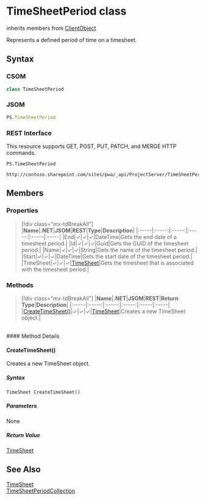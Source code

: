[comment]: # (Name:TimeSheetPeriod)
[comment]: # (Name:Microsoft.ProjectServer.TimeSheetPeriod)
[comment]: # (Type:class)
[comment]: # (Status:Verified)

# <a name="name"></a>TimeSheetPeriod class

inherits members from [ClientObject](https://msdn.microsoft.com/en-us/library/microsoft.sharepoint.client.clientobject.aspx)<br/>

<a name="description"></a>Represents a defined period of time on a timesheet.

## <a name="syntax"></a>Syntax

### CSOM

```cs
class TimeSheetPeriod 
```
### JSOM

```javascript
PS.TimeSheetPeriod
```
### REST Interface

This resource supports GET, POST, PUT, PATCH, and MERGE HTTP commands.

```
PS.TimeSheetPeriod

http://contoso.sharepoint.com/sites/pwa/_api/ProjectServer/TimeSheetPeriods('{periodid}')
```

## <a name="members"></a>Members

### <a name="properties"></a>Properties
> [!div class="mx-tdBreakAll"]
|**Name**|**.NET**|**JSOM**|**REST**|**Type**|**Description**|
|:-----|:-----:|:-----:|:-----:|:-----|:-----|
|<a name="End"></a>End|&#x2713;|&#x2713;|&#x2713;|DateTime|Gets the end date of a timesheet period.|
|<a name="Id"></a>Id|&#x2713;|&#x2713;|&#x2713;|Guid|Gets the GUID of the timesheet period.|
|<a name="Name"></a>Name|&#x2713;|&#x2713;|&#x2713;|String|Gets the name of the timesheet period.|
|<a name="Start"></a>Start|&#x2713;|&#x2713;|&#x2713;|DateTime|Gets the start date of the timesheet period.|
|<a name="TimeSheet"></a>TimeSheet|&#x2713;|&#x2713;|&#x2713;|[TimeSheet](TimeSheet.md)|Gets the timesheet that is associated with the timesheet period.|

### <a name="methods"></a>Methods
> [!div class="mx-tdBreakAll"]
|**Name**|**.NET**|**JSOM**|**REST**|**Return Type**|**Description**|
|:-----|:-----:|:-----:|:-----:|:-----|:-----|
|[CreateTimeSheet()](#CreateTimeSheet__)|&#x2713;|&#x2713;|&#x2713;|[TimeSheet](TimeSheet.md)|Creates a new TimeSheet object.|

<br/>
#### Method Details

#### <a name="CreateTimeSheet__"></a>CreateTimeSheet()
 
Creates a new TimeSheet object.

##### Syntax

```
TimeSheet CreateTimeSheet()
```

##### Parameters

None

##### Return Value

[TimeSheet](TimeSheet.md)

## <a name="seeAlso"></a>See Also

[TimeSheet](TimeSheet.md)<br/>
[TimeSheetPeriodCollection](TimeSheetPeriodCollection.md)<br/>
